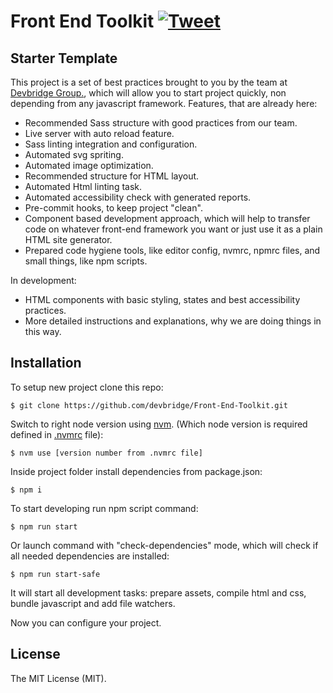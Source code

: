 # Front End Toolkit [![Tweet](https://img.shields.io/twitter/url/http/shields.io.svg?style=social)](https://twitter.com/intent/tweet?text=Front-end%20boilerplate%20with%20lots%20of%20automatization%20&url=https://www.devbridge.com/articles/the-power-of-our-new-front-end-toolkit/&via=devbridge&hashtags=front-end,html,sass,automated,accessibility,webdev,css)

## Starter Template ##
This project is a set of best practices brought to you by the team at [Devbridge Group.](https://www.devbridge.com/articles/the-power-of-our-new-front-end-toolkit/), which will allow you to start project quickly, non depending from any javascript framework.
Features, that are already here:
*  Recommended Sass structure with good practices from our team.
*  Live server with auto reload feature.
*  Sass linting integration and configuration. 
*  Automated svg spriting.
*  Automated image optimization.
*  Recommended structure for HTML layout.
*  Automated Html linting task.
*  Automated accessibility check with generated reports.
*  Pre-commit hooks, to keep project "clean".
*  Component based development approach, which will help to transfer code on whatever front-end framework you want or just use it as a plain HTML site generator.
*  Prepared code hygiene tools, like editor config, nvmrc, npmrc files, and small things, like npm scripts.

In development:
*  HTML components with basic styling, states and best accessibility practices.
*  More detailed instructions and explanations, why we are doing things in this way.

## Installation

To setup new project clone this repo:

    $ git clone https://github.com/devbridge/Front-End-Toolkit.git

Switch to right node version using [nvm](https://github.com/creationix/nvm). (Which node version is required defined in [.nvmrc](https://github.com/devbridge/Front-End-Toolkit/blob/v2-dev/.nvmrc) file):

    $ nvm use [version number from .nvmrc file]

Inside project folder install dependencies from package.json:

    $ npm i

To start developing run npm script command:

    $ npm run start
Or launch command with "check-dependencies" mode, which will check if all needed dependencies are installed:

    $ npm run start-safe

It will start all development tasks: prepare assets, compile html and css, bundle javascript and add file watchers.

Now you can configure your project.


## License

The MIT License (MIT).
